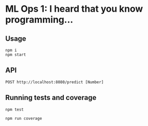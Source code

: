 # ML Ops 1: I heard that you know programming...

## Usage

```console
npm i
npm start
```

## API

```
POST http://localhost:8080/predict [Number]
```

## Running tests and coverage

```console
npm test
```

```console
npm run coverage
```